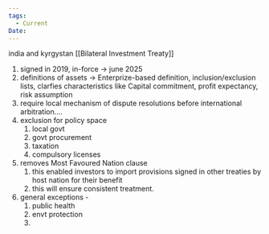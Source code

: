 ```yaml
---
tags:
  - Current
Date:
---
```

india and kyrgystan [[Bilateral Investment Treaty]]
1. signed in 2019, in-force -> june 2025
2. definitions of assets -> Enterprize-based definition, inclusion/exclusion lists, clarfies characteristics like Capital commitment, profit expectancy, risk assumption
3. require local mechanism of dispute resolutions before international arbitration....
4. exclusion for policy space
	1. local govt
	2. govt procurement
	3. taxation
	4. compulsory licenses
5. removes Most Favoured Nation clause
	1. this enabled investors to import provisions signed in other treaties by host nation for their benefit
	2. this will ensure consistent treatment.
6. general exceptions -
	1. public health
	2. envt protection
	3. 